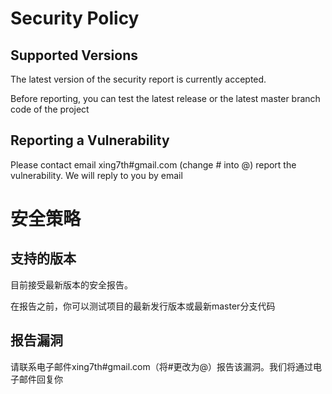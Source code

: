 # Security Policy

## Supported Versions


The latest version of the security report is currently accepted.

Before reporting, you can test the latest release or the latest master branch code of the project


## Reporting a Vulnerability

Please contact email xing7th#gmail.com (change # into @)   report the vulnerability. We will reply to you by email


# 安全策略

## 支持的版本

目前接受最新版本的安全报告。

在报告之前，你可以测试项目的最新发行版本或最新master分支代码

## 报告漏洞

请联系电子邮件xing7th#gmail.com（将#更改为@）报告该漏洞。我们将通过电子邮件回复你
